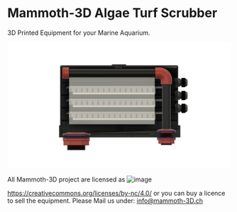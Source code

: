 # Mammoth-3D Algae Turf Scrubber<script type='text/javascript' src='https://storage.ko-fi.com/cdn/widget/Widget_2.js'></script><script type='text/javascript'>kofiwidget2.init('Mammoth-3D Shop', '#e80510', 'X7X1OBP95');kofiwidget2.draw();</script> 




3D Printed Equipment for your Marine Aquarium.

![Mammoth 3D Algae Turf Scrubber](https://github.com/Mammoth-3D/Marine-Aquarium/blob/main/Mammoth%203D%20Algae%20Turf%20Scrubber/Images/Mammoth%203D%20Algae%20Turf%20Scrubber%203.png)


All Mammoth-3D project are licensed as
![image](https://user-images.githubusercontent.com/37383368/139769027-7267da5b-7f58-499d-96bc-e41d164a3aac.png)

https://creativecommons.org/licenses/by-nc/4.0/ or you can buy a licence to sell the equipment. Please Mail us under: info@mammoth-3D.ch

